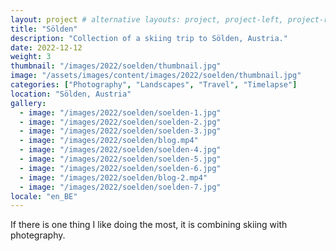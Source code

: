 ```yaml
---
layout: project # alternative layouts: project, project-left, project-right, project-top
title: "Sölden"
description: "Collection of a skiing trip to Sölden, Austria."
date: 2022-12-12
weight: 3
thumbnail: "/images/2022/soelden/thumbnail.jpg"
image: "/assets/images/content/images/2022/soelden/thumbnail.jpg"
categories: ["Photography", "Landscapes", "Travel", "Timelapse"]
location: "Sölden, Austria"
gallery:
  - image: "/images/2022/soelden/soelden-1.jpg"
  - image: "/images/2022/soelden/soelden-2.jpg"
  - image: "/images/2022/soelden/soelden-3.jpg"
  - image: "/images/2022/soelden/blog.mp4"
  - image: "/images/2022/soelden/soelden-4.jpg"
  - image: "/images/2022/soelden/soelden-5.jpg"
  - image: "/images/2022/soelden/soelden-6.jpg"
  - image: "/images/2022/soelden/blog-2.mp4"
  - image: "/images/2022/soelden/soelden-7.jpg"
locale: "en_BE"
---
```


If there is one thing I like doing the most, it is combining skiing with photegraphy. 